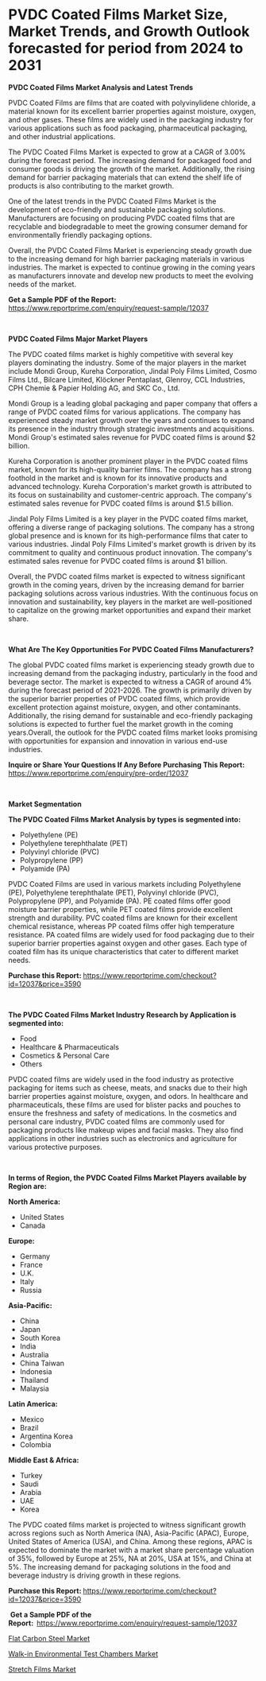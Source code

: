 <p><h1>PVDC Coated Films Market Size, Market Trends, and Growth Outlook forecasted for period from 2024 to 2031</h1></p><p><strong>PVDC Coated Films Market Analysis and Latest Trends</strong></p>
<p><p>PVDC Coated Films are films that are coated with polyvinylidene chloride, a material known for its excellent barrier properties against moisture, oxygen, and other gases. These films are widely used in the packaging industry for various applications such as food packaging, pharmaceutical packaging, and other industrial applications.</p><p>The PVDC Coated Films Market is expected to grow at a CAGR of 3.00% during the forecast period. The increasing demand for packaged food and consumer goods is driving the growth of the market. Additionally, the rising demand for barrier packaging materials that can extend the shelf life of products is also contributing to the market growth.</p><p>One of the latest trends in the PVDC Coated Films Market is the development of eco-friendly and sustainable packaging solutions. Manufacturers are focusing on producing PVDC coated films that are recyclable and biodegradable to meet the growing consumer demand for environmentally friendly packaging options.</p><p>Overall, the PVDC Coated Films Market is experiencing steady growth due to the increasing demand for high barrier packaging materials in various industries. The market is expected to continue growing in the coming years as manufacturers innovate and develop new products to meet the evolving needs of the market.</p></p>
<p><strong>Get a Sample PDF of the Report:&nbsp;</strong> <a href="https://www.reportprime.com/enquiry/request-sample/12037">https://www.reportprime.com/enquiry/request-sample/12037</a></p>
<p>&nbsp;</p>
<p><strong>PVDC Coated Films Major Market Players</strong></p>
<p><p>The PVDC coated films market is highly competitive with several key players dominating the industry. Some of the major players in the market include Mondi Group, Kureha Corporation, Jindal Poly Films Limited, Cosmo Films Ltd., Bilcare Limited, Klöckner Pentaplast, Glenroy, CCL Industries, CPH Chemie & Papier Holding AG, and SKC Co., Ltd.</p><p>Mondi Group is a leading global packaging and paper company that offers a range of PVDC coated films for various applications. The company has experienced steady market growth over the years and continues to expand its presence in the industry through strategic investments and acquisitions. Mondi Group's estimated sales revenue for PVDC coated films is around $2 billion.</p><p>Kureha Corporation is another prominent player in the PVDC coated films market, known for its high-quality barrier films. The company has a strong foothold in the market and is known for its innovative products and advanced technology. Kureha Corporation's market growth is attributed to its focus on sustainability and customer-centric approach. The company's estimated sales revenue for PVDC coated films is around $1.5 billion.</p><p>Jindal Poly Films Limited is a key player in the PVDC coated films market, offering a diverse range of packaging solutions. The company has a strong global presence and is known for its high-performance films that cater to various industries. Jindal Poly Films Limited's market growth is driven by its commitment to quality and continuous product innovation. The company's estimated sales revenue for PVDC coated films is around $1 billion.</p><p>Overall, the PVDC coated films market is expected to witness significant growth in the coming years, driven by the increasing demand for barrier packaging solutions across various industries. With the continuous focus on innovation and sustainability, key players in the market are well-positioned to capitalize on the growing market opportunities and expand their market share.</p></p>
<p>&nbsp;</p>
<p><strong>What Are The Key Opportunities For PVDC Coated Films Manufacturers?</strong></p>
<p><p>The global PVDC coated films market is experiencing steady growth due to increasing demand from the packaging industry, particularly in the food and beverage sector. The market is expected to witness a CAGR of around 4% during the forecast period of 2021-2026. The growth is primarily driven by the superior barrier properties of PVDC coated films, which provide excellent protection against moisture, oxygen, and other contaminants. Additionally, the rising demand for sustainable and eco-friendly packaging solutions is expected to further fuel the market growth in the coming years.Overall, the outlook for the PVDC coated films market looks promising with opportunities for expansion and innovation in various end-use industries.</p></p>
<p><strong>Inquire or Share Your Questions If Any Before Purchasing This Report:</strong> <a href="https://www.reportprime.com/enquiry/pre-order/12037">https://www.reportprime.com/enquiry/pre-order/12037</a></p>
<p>&nbsp;</p>
<p><strong>Market Segmentation</strong></p>
<p><strong>The PVDC Coated Films Market Analysis by types is segmented into:</strong></p>
<p><ul><li>Polyethylene (PE)</li><li>Polyethylene terephthalate (PET)</li><li>Polyvinyl chloride (PVC)</li><li>Polypropylene (PP)</li><li>Polyamide (PA)</li></ul></p>
<p><p>PVDC Coated Films are used in various markets including Polyethylene (PE), Polyethylene terephthalate (PET), Polyvinyl chloride (PVC), Polypropylene (PP), and Polyamide (PA). PE coated films offer good moisture barrier properties, while PET coated films provide excellent strength and durability. PVC coated films are known for their excellent chemical resistance, whereas PP coated films offer high temperature resistance. PA coated films are widely used for food packaging due to their superior barrier properties against oxygen and other gases. Each type of coated film has its unique characteristics that cater to different market needs.</p></p>
<p><strong>Purchase this Report:&nbsp;</strong><a href="https://www.reportprime.com/checkout?id=12037&price=3590">https://www.reportprime.com/checkout?id=12037&price=3590</a></p>
<p>&nbsp;</p>
<p><strong>The PVDC Coated Films Market Industry Research by Application is segmented into:</strong></p>
<p><ul><li>Food</li><li>Healthcare & Pharmaceuticals</li><li>Cosmetics & Personal Care</li><li>Others</li></ul></p>
<p><p>PVDC coated films are widely used in the food industry as protective packaging for items such as cheese, meats, and snacks due to their high barrier properties against moisture, oxygen, and odors. In healthcare and pharmaceuticals, these films are used for blister packs and pouches to ensure the freshness and safety of medications. In the cosmetics and personal care industry, PVDC coated films are commonly used for packaging products like makeup wipes and facial masks. They also find applications in other industries such as electronics and agriculture for various protective purposes.</p></p>
<p>&nbsp;</p>
<p><strong>In terms of Region, the PVDC Coated Films Market Players available by Region are:</strong></p>
<p>
    <p> <strong> North America: </strong>
        <ul>
            <li>United States</li>
            <li>Canada</li>
        </ul>
        </p> 
    <p> <strong> Europe: </strong>
        <ul>
            <li>Germany</li>
            <li>France</li>
            <li>U.K.</li>
            <li>Italy</li>
            <li>Russia</li>
        </ul>
        </p> 
    <p> <strong> Asia-Pacific: </strong>
        <ul>
            <li>China</li>
            <li>Japan</li>
            <li>South Korea</li>
            <li>India</li>
            <li>Australia</li>
            <li>China Taiwan</li>
            <li>Indonesia</li>
            <li>Thailand</li>
            <li>Malaysia</li>
        </ul>
        </p> 
    <p> <strong> Latin America: </strong>
        <ul>
            <li>Mexico</li>
            <li>Brazil</li>
            <li>Argentina Korea</li>
            <li>Colombia</li>
        </ul>
        </p> 
    <p> <strong> Middle East & Africa: </strong>
        <ul>
            <li>Turkey</li>
            <li>Saudi</li>
            <li>Arabia</li>
            <li>UAE</li>
            <li>Korea</li>
        </ul>
    </p>
    </p>
<p><p>The PVDC coated films market is projected to witness significant growth across regions such as North America (NA), Asia-Pacific (APAC), Europe, United States of America (USA), and China. Among these regions, APAC is expected to dominate the market with a market share percentage valuation of 35%, followed by Europe at 25%, NA at 20%, USA at 15%, and China at 5%. The increasing demand for packaging solutions in the food and beverage industry is driving growth in these regions.</p></p>
<p><strong>Purchase this Report: </strong><a href="https://www.reportprime.com/checkout?id=12037&price=3590">https://www.reportprime.com/checkout?id=12037&price=3590</a></p>
<p>&nbsp;<strong>Get a Sample PDF of the Report:&nbsp;&nbsp;</strong><a href="https://www.reportprime.com/enquiry/request-sample/12037">https://www.reportprime.com/enquiry/request-sample/12037</a></p>
<p><strong></strong></p>
<p><p><a href="https://github.com/josesg55/Market-Research-Report-List-1/blob/main/flat-carbon-steel-market.md">Flat Carbon Steel Market</a></p><p><a href="https://view.publitas.com/reportprime-1/walk-in-environmental-test-chambers-market-size-and-growth-market-segmentation-regional-and-country-breakdowns-and-market-trends-for-period-from-2023-2030/">Walk-in Environmental Test Chambers Market</a></p><p><a href="https://github.com/mancsybtousav/Market-Research-Report-List-1/blob/main/stretch-films-market.md">Stretch Films Market</a></p></p>